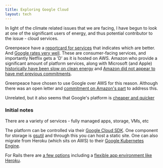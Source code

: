 ```yaml
---
title: Exploring Google Cloud
layout: tech
---
```


In light of the climate related issues that we are facing, I have begun to look
at one of the significant users of energy, and thus potential contributor to the
issue - cloud services.

Greenpeace have a [reportcard for
services](http://www.clickclean.org/australia/en/) that indicates which are
better. And [Google rates very well](https://cloud.google.com/sustainability/).
These are consumer-facing services, and importantly Netflix gets a 'D' as it is
hosted on AWS. Amazon who provide a significant amount of platform services,
along with Microsoft (and Apple) [historically have been
slow on clean energy](https://www.greenpeace.org.au/news/Apple-Amazon-Microsoft-choose-dirty-energy-to-power-growing-cloud/)
and [Amazon did not appear to have met previous
commitments](https://www.datacenterdynamics.com/news/amazon-breaking-its-renewable-energy-commitments-greenpeace-claims/).

Greenpeace have chosen to use Google over AWS for this reason. Although there
was an open letter and [commitment on Amazon's
part](https://siliconangle.com/2019/09/19/amazon-google-make-big-renewable-energy-commitments/) to address this.

Unrelated, but it also seems that Google's platform is [cheaper and quicker](https://kinsta.com/blog/google-cloud-hosting/)

### Initial notes

There are a variety of services - fully managed apps, storage, VMs, etc

The platform can be controlled via their [Google Cloud
SDK](https://cloud.google.com/sdk/docs/). One component for storage is
[gsutil](https://cloud.google.com/storage/docs/quickstart-gsutil) and through
this you can host a static site. One can also migrate from Heroku (which sits on
AWS) to their [Google Kubernetes
Engine](https://cloud.google.com/solutions/migrating-ruby-on-rails-apps-on-heroku-to-gke).

For Rails there are [a few options](https://cloud.google.com/ruby/rails/)
including a [flexible app environment like
Heroku](https://cloud.google.com/appengine/docs/the-appengine-environments).
